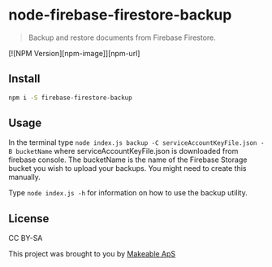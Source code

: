 # node-firebase-firestore-backup

> Backup and restore documents from Firebase Firestore.

[![NPM Version][npm-image]][npm-url]

## Install

```bash
npm i -S firebase-firestore-backup
```

## Usage

In the terminal type `node index.js backup -C serviceAccountKeyFile.json -B bucketName` where serviceAccountKeyFile.json is downloaded from firebase console. The bucketName is the name of the Firebase Storage bucket you wish to upload your backups. You might need to create this manually.


Type `node index.js -h` for information on how to use the backup utility.




## License
CC BY-SA

This project was brought to you by [Makeable ApS](https://github.com/makeabledk) 